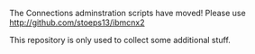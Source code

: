 The Connections adminstration scripts have moved! Please use
http://github.com/stoeps13/ibmcnx2

This repository is only used to collect some additional stuff.
